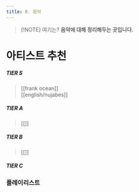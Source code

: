 ```yaml
---
title: 0. 음악
---
```


> [!NOTE] 여기는?
> **음악에 대해 정리해두는 곳입니다.**

# 아티스트 추천

##### TIER S
  
> [[frank ocean]]   
> [[english/nujabes]]   
  
##### TIER A
  
> 
> [[]]
  
##### TIER B
  
> [[]]

##### TIER C

### 플레이리스트